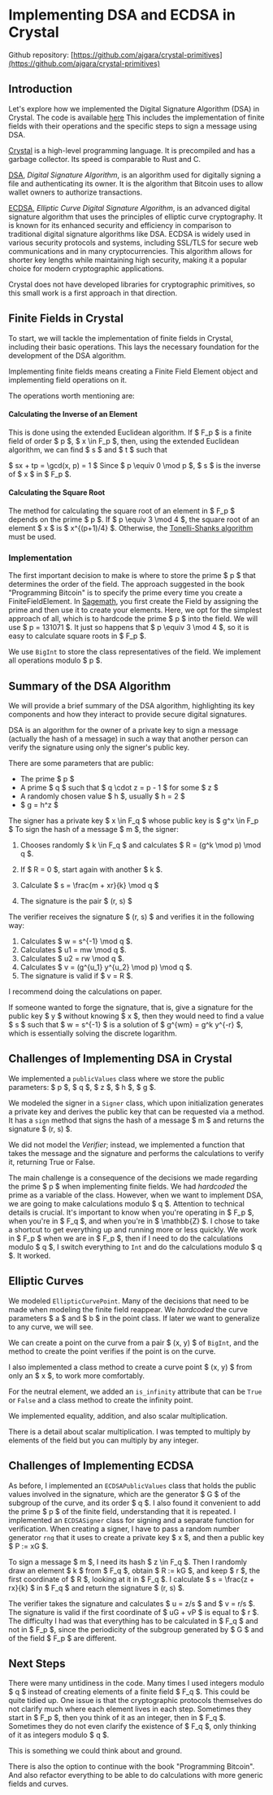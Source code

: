 
# Implementing DSA and ECDSA in Crystal


Github repository: [https://github.com/ajgara/crystal-primitives](https://github.com/ajgara/crystal-primitives)

## Introduction

Let's explore how we implemented the Digital Signature Algorithm (DSA) in Crystal. The code is available [here](https://github.com/ajgara/crystal-primitives) This includes the implementation of finite fields with their operations and the specific steps to sign a message using DSA.

[Crystal](https://crystal-lang.org/) is a high-level programming language. It is precompiled and has a garbage collector. Its speed is comparable to Rust and C.

[DSA](https://es.wikipedia.org/wiki/DSA), *Digital Signature Algorithm*, is an algorithm used for digitally signing a file and authenticating its owner. It is the algorithm that Bitcoin uses to allow wallet owners to authorize transactions.

[ECDSA](https://en.wikipedia.org/wiki/Elliptic_Curve_Digital_Signature_Algorithm), *Elliptic Curve Digital Signature Algorithm*, is an advanced digital signature algorithm that uses the principles of elliptic curve cryptography. It is known for its enhanced security and efficiency in comparison to traditional digital signature algorithms like DSA. ECDSA is widely used in various security protocols and systems, including SSL/TLS for secure web communications and in many cryptocurrencies. This algorithm allows for shorter key lengths while maintaining high security, making it a popular choice for modern cryptographic applications.


Crystal does not have developed libraries for cryptographic primitives, so this small work is a first approach in that direction.


## Finite Fields in Crystal
To start, we will tackle the implementation of finite fields in Crystal, including their basic operations. This lays the necessary foundation for the development of the DSA algorithm.

Implementing finite fields means creating a Finite Field Element object and implementing field operations on it.

The operations worth mentioning are:

#### Calculating the Inverse of an Element
This is done using the extended Euclidean algorithm. If $ F_p $ is a finite field of order $ p $, $ x \in F_p $, then, using the extended Euclidean algorithm, we can find $ s $ and $ t $ such that

$ sx + tp = \gcd(x, p) = 1 $
Since $ p \equiv 0 \mod p $, $ s $ is the inverse of $ x $ in $ F_p $.

#### Calculating the Square Root
The method for calculating the square root of an element in $ F_p $ depends on the prime $ p $. If $ p \equiv 3 \mod 4 $, the square root of an element $ x $ is $ x^{(p+1)/4} $. Otherwise, the [Tonelli-Shanks algorithm](https://en.wikipedia.org/wiki/Tonelli%E2%80%93Shanks_algorithm) must be used.

### Implementation

The first important decision to make is where to store the prime $ p $ that determines the order of the field. The approach suggested in the book "Programming Bitcoin" is to specify the prime every time you create a FiniteFieldElement. In [Sagemath](https://www.sagemath.org/), you first create the Field by assigning the prime and then use it to create your elements. Here, we opt for the simplest approach of all, which is to hardcode the prime $ p $ into the field. We will use $ p = 131071 $. It just so happens that $ p \equiv 3 \mod 4 $, so it is easy to calculate square roots in $ F_p $.

We use `BigInt` to store the class representatives of the field. We implement all operations modulo $ p $.


## Summary of the DSA Algorithm

We will provide a brief summary of the DSA algorithm, highlighting its key components and how they interact to provide secure digital signatures.

DSA is an algorithm for the owner of a private key to sign a message (actually the hash of a message) in such a way that another person can verify the signature using only the signer's public key.

There are some parameters that are public:

- The prime $ p $
- A prime $ q $ such that $ q \cdot z = p - 1 $ for some $ z $
- A randomly chosen value $ h $, usually $ h = 2 $
- $ g = h^z $

The signer has a private key $ x \in F_q $ whose public key is $ g^x \in F_p $
To sign the hash of a message $ m $, the signer:
1. Chooses randomly $ k \in F_q $ and calculates $ R = (g^k \mod p) \mod q $.
2. If $ R = 0 $, start again with another $ k $.
3. Calculate
$ s = \frac{m + xr}{k} \mod q $

4. The signature is the pair $ (r, s) $

The verifier receives the signature $ (r, s) $ and verifies it in the following way:
1. Calculates $ w = s^{-1} \mod q $.
2. Calculates $ u1 = mw \mod q $.
3. Calculates $ u2 = rw \mod q $.
4. Calculates $ v = (g^{u_1} y^{u_2} \mod p) \mod q $.
5. The signature is valid if $ v = R $.

I recommend doing the calculations on paper.

If someone wanted to forge the signature, that is, give a signature for the public key $ y $ without knowing $ x $, then they would need to find a value $ s $ such that $ w = s^{-1} $ is a solution of $ g^{wm} = g^k y^{-r} $, which is essentially solving the discrete logarithm.


## Challenges of Implementing DSA in Crystal

We implemented a `publicValues` class where we store the public parameters: $ p $, $ q $, $ z $, $ h $, $ g $.

We modeled the signer in a `Signer` class, which upon initialization generates a private key and derives the public key that can be requested via a method. It has a `sign` method that signs the hash of a message $ m $ and returns the signature $ (r, s) $.

We did not model the *Verifier*; instead, we implemented a function that takes the message and the signature and performs the calculations to verify it, returning True or False.

The main challenge is a consequence of the decisions we made regarding the prime $ p $ when implementing finite fields. We had *hardcoded* the prime as a variable of the class. However, when we want to implement DSA, we are going to make calculations modulo $ q $.
Attention to technical details is crucial. It's important to know when you're operating in $ F_p $, when you're in $ F_q $, and when you're in $ \mathbb{Z} $.
I chose to take a shortcut to get everything up and running more or less quickly. We work in $ F_p $ when we are in $ F_p $, then if I need to do the calculations modulo $ q $, I switch everything to `Int` and do the calculations modulo $ q $. It worked.


## Elliptic Curves

We modeled `EllipticCurvePoint`. Many of the decisions that need to be made when modeling the finite field reappear.
We *hardcoded* the curve parameters $ a $ and $ b $ in the point class. If later we want to generalize to any curve, we will see.

We can create a point on the curve from a pair $ (x, y) $ of `BigInt`, and the method to create the point verifies if the point is on the curve.

I also implemented a class method to create a curve point $ (x, y) $ from only an $ x $, to work more comfortably.

For the neutral element, we added an `is_infinity` attribute that can be `True` or `False` and a class method to create the infinity point.

We implemented equality, addition, and also scalar multiplication.

There is a detail about scalar multiplication. I was tempted to multiply by elements of the field but you can multiply by any integer.


## Challenges of Implementing ECDSA

As before, I implemented an `ECDSAPublicValues` class that holds the public values involved in the signature, which are the generator $ G $ of the subgroup of the curve, and its order $ q $. I also found it convenient to add the prime $ p $ of the finite field, understanding that it is repeated.
I implemented an `ECDSASigner` class for signing and a separate function for verification.
When creating a signer, I have to pass a random number generator `rng` that it uses to create a private key $ x $, and then a public key $ P := xG $.

To sign a message $ m $, I need its hash $ z \in F_q $. Then I randomly draw an element $ k $ from $ F_q $, obtain $ R := kG $, and keep $ r $, the first coordinate of $ R $, looking at it in $ F_q $.
I calculate $ s = \frac{z + rx}{k} $ in $ F_q $ and return the signature $ (r, s) $.

The verifier takes the signature and calculates $ u = z/s $ and $ v = r/s $. The signature is valid if the first coordinate of $ uG + vP $ is equal to $ r $. The difficulty I had was that everything has to be calculated in $ F_q $ and not in $ F_p $, since the periodicity of the subgroup generated by $ G $ and of the field $ F_p $ are different.


## Next Steps

There were many untidiness in the code. Many times I used integers modulo $ q $ instead of creating elements of a finite field $ F_q $. This could be quite tidied up. One issue is that the cryptographic protocols themselves do not clarify much where each element lives in each step. Sometimes they start in $ F_p $, then you think of it as an integer, then in $ F_q $. Sometimes they do not even clarify the existence of $ F_q $, only thinking of it as integers modulo $ q $.

This is something we could think about and ground.

There is also the option to continue with the book "Programming Bitcoin". And also refactor everything to be able to do calculations with more generic fields and curves.
